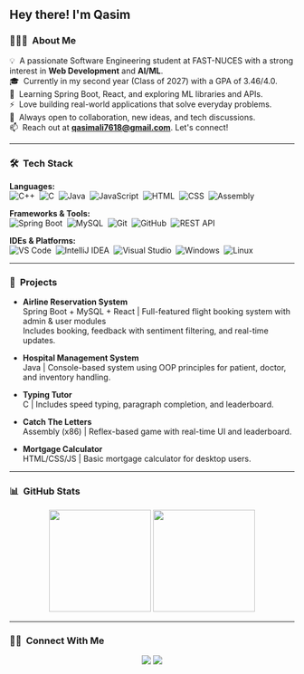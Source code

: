 <h2>Hey there! I'm Qasim</h2>

### 👨🏻‍💻 &nbsp;About Me

💡 &nbsp;A passionate Software Engineering student at FAST-NUCES with a strong interest in **Web Development** and **AI/ML**.  
🎓 &nbsp;Currently in my second year (Class of 2027) with a GPA of 3.46/4.0.  
🌱 &nbsp;Learning Spring Boot, React, and exploring ML libraries and APIs.  
⚡ &nbsp;Love building real-world applications that solve everyday problems.  
💬 &nbsp;Always open to collaboration, new ideas, and tech discussions.  
📫 &nbsp;Reach out at **qasimali7618@gmail.com**. Let's connect!  

---

### 🛠 &nbsp;Tech Stack

**Languages:**  
![C++](https://img.shields.io/badge/-C++-05122A?style=flat&logo=C%2B%2B)&nbsp;
![C](https://img.shields.io/badge/-C-05122A?style=flat&logo=C)&nbsp;
![Java](https://img.shields.io/badge/-Java-05122A?style=flat&logo=java)&nbsp;
![JavaScript](https://img.shields.io/badge/-JavaScript-05122A?style=flat&logo=javascript)&nbsp;
![HTML](https://img.shields.io/badge/-HTML-05122A?style=flat&logo=html5)&nbsp;
![CSS](https://img.shields.io/badge/-CSS-05122A?style=flat&logo=css3)&nbsp;
![Assembly](https://img.shields.io/badge/-x86_Assembly-05122A?style=flat)

**Frameworks & Tools:**  
![Spring Boot](https://img.shields.io/badge/-Spring%20Boot-05122A?style=flat&logo=spring)&nbsp;
![MySQL](https://img.shields.io/badge/-MySQL-05122A?style=flat&logo=mysql)&nbsp;
![Git](https://img.shields.io/badge/-Git-05122A?style=flat&logo=git)&nbsp;
![GitHub](https://img.shields.io/badge/-GitHub-05122A?style=flat&logo=github)&nbsp;
![REST API](https://img.shields.io/badge/-REST%20API-05122A?style=flat)&nbsp;

**IDEs & Platforms:**  
![VS Code](https://img.shields.io/badge/-VS%20Code-05122A?style=flat&logo=visual-studio-code)&nbsp;
![IntelliJ IDEA](https://img.shields.io/badge/-IntelliJ%20IDEA-05122A?style=flat&logo=intellij-idea)&nbsp;
![Visual Studio](https://img.shields.io/badge/-Visual%20Studio-05122A?style=flat&logo=visual-studio)&nbsp;
![Windows](https://img.shields.io/badge/-Windows-05122A?style=flat&logo=windows)&nbsp;
![Linux](https://img.shields.io/badge/-Linux-05122A?style=flat&logo=linux)

---

### 📂 &nbsp;Projects

- **Airline Reservation System**  
  Spring Boot + MySQL + React | Full-featured flight booking system with admin & user modules  
  Includes booking, feedback with sentiment filtering, and real-time updates.

- **Hospital Management System**  
  Java | Console-based system using OOP principles for patient, doctor, and inventory handling.

- **Typing Tutor**  
  C | Includes speed typing, paragraph completion, and leaderboard.

- **Catch The Letters**  
  Assembly (x86) | Reflex-based game with real-time UI and leaderboard.

- **Mortgage Calculator**  
  HTML/CSS/JS | Basic mortgage calculator for desktop users.

---

### 📊 &nbsp;GitHub Stats

<p align="center">
  <img src="https://github-readme-stats.vercel.app/api?username=Q-A-S-I-M&show_icons=true&theme=algolia&count_private=true" height="180em"/>
  <img src="https://github-readme-stats.vercel.app/api/top-langs/?username=Q-A-S-I-M&layout=compact&theme=algolia" height="180em"/>
</p>

---

### 🤝🏻 &nbsp;Connect With Me

<p align="center">
  <a href="mailto:qasimali7618@gmail.com"><img src="https://img.shields.io/badge/-qasimali7618@gmail.com-D14836?style=flat&logo=gmail&logoColor=white"/></a>
  <a href="https://www.linkedin.com/in/qasim-ali-qureshi-71605b2b6/"><img src="https://img.shields.io/badge/-Qasim%20Ali%20Qureshi-0077B5?style=flat&logo=linkedin&logoColor=white"/></a>
</p>
